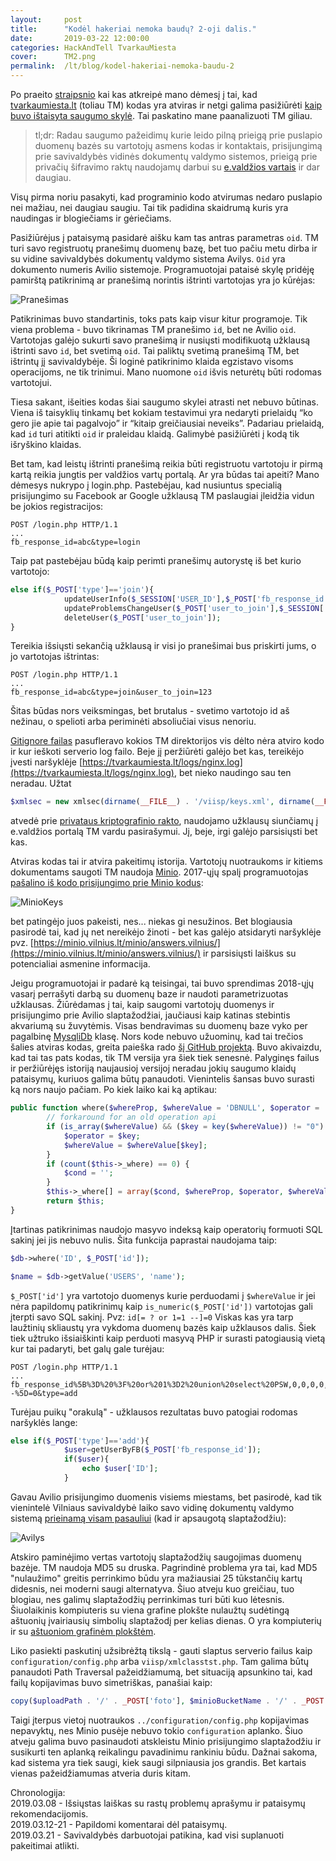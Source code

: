 ```yaml
---
layout:     post
title:      "Kodėl hakeriai nemoka baudų? 2-oji dalis."
date:       2019-03-22 12:00:00
categories: HackAndTell TvarkauMiesta
cover:      TM2.png
permalink:  /lt/blog/kodel-hakeriai-nemoka-baudu-2
---
```

Po praeito [straipsnio](https://www.linkedin.com/pulse/kod%C4%97l-hakeriai-nemoka-baud%C5%B3-jaroslav-loba%C4%8Devski/) kai kas atkreipė mano dėmesį į tai, kad [tvarkaumiesta.lt](https://www.tvarkaumiesta.lt/) (toliau TM) kodas yra atviras ir netgi galima pasižiūrėti [kaip buvo ištaisyta saugumo skylė](https://bitbucket.org/emiestas/tvarkau-miesta_moved/commits/f03a936134a7e27982df54350a8960bdb04ea05a). Tai paskatino mane paanalizuoti TM giliau.

> tl;dr: Radau saugumo pažeidimų kurie leido pilną prieigą prie puslapio duomenų bazės su vartotojų asmens kodas ir kontaktais, prisijungimą prie savivaldybės vidinės dokumentų valdymo sistemos, prieigą prie privačių šifravimo raktų naudojamų darbui su [e.valdžios vartais](https://www.epaslaugos.lt/portal/login) ir dar daugiau.

Visų pirma noriu pasakyti, kad programinio kodo atvirumas nedaro puslapio nei mažiau, nei daugiau saugiu. Tai tik padidina skaidrumą kuris yra naudingas ir blogiečiams ir gėriečiams.

Pasižiūrėjus į pataisymą pasidarė aišku kam tas antras parametras `oid`. TM turi savo registruotų pranešimų duomenų bazę, bet tuo pačiu metu dirba ir su vidine savivaldybės dokumentų valdymo sistema Avilys. `Oid` yra dokumento numeris Avilio sistemoje. Programuotojai pataisė skylę pridėję pamirštą patikrinimą ar pranešimą norintis ištrinti vartotojas yra jo kūrėjas:

![Pranešimas](tmfix.png)

Patikrinimas buvo standartinis, toks pats kaip visur kitur programoje. Tik viena problema - buvo tikrinamas TM pranešimo `id`, bet ne Avilio `oid`. Vartotojas galėjo sukurti savo pranešimą ir nusiųsti modifikuotą užklausą ištrinti savo `id`, bet svetimą `oid`. Tai paliktų svetimą pranešimą TM, bet ištrintų jį savivaldybėje. Ši loginė patikrinimo klaida egzistavo visoms operacijoms, ne tik trinimui. Mano nuomone `oid` išvis neturėtų būti rodomas vartotojui.

Tiesa sakant, išeities kodas šiai saugumo skylei atrasti net nebuvo būtinas. Viena iš taisyklių tinkamų bet kokiam testavimui yra nedaryti prielaidų “ko gero jie apie tai pagalvojo” ir “kitaip greičiausiai neveiks”. Padariau prielaidą, kad `id` turi atitikti `oid` ir praleidau klaidą. Galimybė pasižiūrėti į kodą tik išryškino klaidas.

Bet tam, kad leistų ištrinti pranešimą reikia būti registruotu vartotoju ir pirmą kartą reikia jungtis per valdžios vartų portalą. Ar yra būdas tai apeiti? Mano dėmesys nukrypo į login.php. Pastebėjau, kad nusiuntus specialią prisijungimo su Facebook ar Google užklausą TM paslaugiai įleidžia vidun be jokios registracijos:

```
POST /login.php HTTP/1.1
...
fb_response_id=abc&type=login
```

Taip pat pastebėjau būdą kaip perimti pranešimų autorystę iš bet kurio vartotojo:

```php
else if($_POST['type']=='join'){
			updateUserInfo($_SESSION['USER_ID'],$_POST['fb_response_id'],'fb');
			updateProblemsChangeUser($_POST['user_to_join'],$_SESSION['USER_ID']);
			deleteUser($_POST['user_to_join']);
}
```

Tereikia išsiųsti sekančią užklausą ir visi jo pranešimai bus priskirti jums, o jo vartotojas ištrintas:

```
POST /login.php HTTP/1.1
...
fb_response_id=abc&type=join&user_to_join=123
```

Šitas būdas nors veiksmingas, bet brutalus - svetimo vartotojo id aš nežinau, o spelioti arba periminėti absoliučiai visus nenoriu.

[Gitignore failas](https://bitbucket.org/emiestas/tvarkau-miesta_moved/src/6c100468d919a59e9c4576906a7356e3c0694087/.gitignore?at=master&amp;fileviewer=file-view-default) pasufleravo kokios TM direktorijos vis dėlto nėra atviro kodo ir kur ieškoti serverio log failo. Beje jį peržiūrėti galėjo bet kas, tereikėjo įvesti naršyklėje [https://tvarkaumiesta.lt/logs/nginx.log](https://tvarkaumiesta.lt/logs/nginx.log), bet nieko naudingo sau ten neradau. Užtat

```php
$xmlsec = new xmlsec(dirname(__FILE__) . '/viisp/keys.xml', dirname(__FILE__) . '/temp/');
```

atvedė prie [privataus kriptografinio rakto](https://tvarkaumiesta.lt/viisp/keys.xml), naudojamo užklausų siunčiamų į e.valdžios portalą TM vardu pasirašymui. Jį, beje, irgi galėjo parsisiųsti bet kas.

Atviras kodas tai ir atvira pakeitimų istorija. Vartotojų nuotraukoms ir kitiems dokumentams saugoti TM naudoja [Minio](https://www.minio.io/). 2017-ųjų spalį programuotojas [pašalino iš kodo prisijungimo prie Minio kodus](https://bitbucket.org/emiestas/tvarkau-miesta_moved/diff/class/myFunctions.php?diff2=c0cffd37c077&amp;at=map):

![MinioKeys](miniokeys.png)

bet patingėjo juos pakeisti, nes... niekas gi nesužinos. Bet blogiausia pasirodė tai, kad jų net nereikėjo žinoti - bet kas galėjo atsidaryti naršyklėje pvz. [https://minio.vilnius.lt/minio/answers.vilnius/](https://minio.vilnius.lt/minio/answers.vilnius/) ir parsisiųsti laiškus su potencialiai asmenine informacija.

Jeigu programuotojai ir padarė ką teisingai, tai buvo sprendimas 2018-ųjų vasarį perrašyti darbą su duomenų baze ir naudoti parametrizuotas užklausas. Žiūrėdamas į tai, kaip saugomi vartotojų duomenys ir prisijungimo prie Avilio slaptažodžiai, jaučiausi kaip katinas stebintis akvariumą su žuvytėmis. Visas bendravimas su duomenų baze vyko per pagalbinę [MysqliDb](https://bitbucket.org/emiestas/tvarkau-miesta_moved/src/ea84d88c7b29acfbbbc2777a02205e0d8fcfa277/class/Database.php?at=11332&amp;fileviewer=file-view-default) klasę. Nors kode nebuvo užuominų, kad tai trečios šalies atviras kodas, greita paieška rado [šį GitHub projektą](https://github.com/ThingEngineer/PHP-MySQLi-Database-Class). Buvo akivaizdu, kad tai tas pats kodas, tik TM versija yra šiek tiek senesnė. Palyginęs failus ir peržiūrėjęs istoriją naujausioj versijoj neradau jokių saugumo klaidų pataisymų, kuriuos galima būtų panaudoti. Vienintelis šansas buvo surasti ką nors naujo pačiam. Po kiek laiko kai ką aptikau:

```php
public function where($whereProp, $whereValue = 'DBNULL', $operator = '=', $cond = 'AND'){
        // forkaround for an old operation api
        if (is_array($whereValue) && ($key = key($whereValue)) != "0") {
            $operator = $key;
            $whereValue = $whereValue[$key];
        }
        if (count($this->_where) == 0) {
            $cond = '';
        }
        $this->_where[] = array($cond, $whereProp, $operator, $whereValue);
        return $this;
}
```

Įtartinas patikrinimas naudojo masyvo indeksą kaip operatorių formuoti SQL sakinį jei jis nebuvo nulis. Šita funkcija paprastai naudojama taip:

```php
$db->where('ID', $_POST['id']);

$name = $db->getValue('USERS', 'name');
```

`$_POST['id']` yra vartotojo duomenys kurie perduodami į `$whereValue` ir jei nėra papildomų patikrinimų kaip `is_numeric($_POST['id'])` vartotojas gali įterpti savo SQL sakinį. Pvz: `id[= ? or 1=1 --]=0` Viskas kas yra tarp laužtinių skliaustų yra vykdoma duomenų bazės kaip užklausos dalis. Šiek tiek užtruko išsiaiškinti kaip perduoti masyvą PHP ir surasti patogiausią vietą kur tai padaryti, bet galų gale turėjau:

```
POST /login.php HTTP/1.1
...
fb_response_id%5B%3D%20%3F%20or%201%3D2%20union%20select%20PSW,0,0,0,0,0,0,0,0,0,0,0,0,0,0%20from%20PRS_DVS_CFG%20where%20CITY_ID%20%3d%201%20--%5D=0&type=add
```

Turėjau puikų "orakulą" - užklausos rezultatas buvo patogiai rodomas naršyklės lange:

```php
else if($_POST['type']=='add'){
			$user=getUserByFB($_POST['fb_response_id']);
			if($user){
				echo $user['ID'];
			}
```

Gavau Avilio prisijungimo duomenis visiems miestams, bet pasirodė, kad tik vienintelė Vilniaus savivaldybė laiko savo vidinę dokumentų valdymo sistemą [prieinamą visam pasauliui](https://ivs.vilnius.lt/) (kad ir apsaugotą slaptažodžiu):

![Avilys](avilys.png)

Atskiro paminėjimo vertas vartotojų slaptažodžių saugojimas duomenų bazėje. TM naudoja MD5 su druska. Pagrindinė problema yra tai, kad MD5 "nulaužimo" greitis perrinkimo būdu yra mažiausiai 25 tūkstančių kartų didesnis, nei moderni saugi alternatyva. Šiuo atveju kuo greičiau, tuo blogiau, nes galimų slaptažodžių perrinkimas turi būti kuo lėtesnis. Šiuolaikinis kompiuteris su viena grafine plokšte nulaužtų sudėtingą aštuonių įvairiausių simbolių slaptažodį per kelias dienas. O yra kompiuterių ir su [aštuoniom grafinėm plokštėm](https://gist.github.com/epixoip/a83d38f412b4737e99bbef804a270c40).

Liko pasiekti paskutinį užsibrėžtą tikslą - gauti slaptus serverio failus kaip `configuration/config.php` arba `viisp/xmlclasstst.php`. Tam galima būtų panaudoti Path Traversal pažeidžiamumą, bet situaciją apsunkino tai, kad failų kopijavimas buvo simetriškas, panašiai kaip:

```php
copy($uploadPath . '/' . _POST['foto'], $minioBucketName . '/' . _POST['foto']);
```

Taigi įterpus vietoj nuotraukos `../configuration/config.php` kopijavimas nepavyktų, nes Minio pusėje nebuvo tokio `configuration` aplanko. Šiuo atveju galima buvo pasinaudoti atskleistu Minio prisijungimo slaptažodžiu ir susikurti ten aplanką reikalingu pavadinimu rankiniu būdu. Dažnai sakoma, kad sistema yra tiek saugi, kiek saugi silpniausia jos grandis. Bet kartais vienas pažeidžiamumas atveria duris kitam.

Chronologija:  
2019.03.08 - Išsiųstas laiškas su rastų problemų aprašymu ir pataisymų rekomendacijomis.  
2019.03.12-21 - Papildomi komentarai dėl pataisymų.  
2019.03.21 - Savivaldybės darbuotojai patikina, kad visi suplanuoti pakeitimai atlikti.  